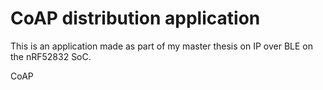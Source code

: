 CoAP distribution application
============================

This is an application made as part of my master thesis on IP over BLE on the nRF52832 SoC.

CoAP


